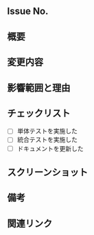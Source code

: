 ## Issue No.
<!-- 対応しているissue番号を貼る。 -->

## 概要
<!-- 一言程度で変更概要を記してください。 -->

## 変更内容

## 影響範囲と理由

## チェックリスト
<!-- 変更を行った際にチェックした項目にチェックを入れてください。 -->
- [ ] 単体テストを実施した
- [ ] 統合テストを実施した
- [ ] ドキュメントを更新した

## スクリーンショット
<!-- UIの変更がある場合は、Before / Afterのスクリーンショットや動作が分かるGIFなどを添付してください。 -->

## 備考
<!-- レビュワーに特に注目してほしいポイントや、不安な部分があれば明記してください。 -->

## 関連リンク
<!-- ソースコードに関連するファイルがあればリンクを共有 -->

